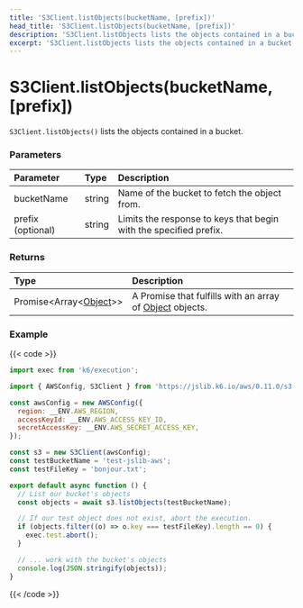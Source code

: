 ```yaml
---
title: 'S3Client.listObjects(bucketName, [prefix])'
head_title: 'S3Client.listObjects(bucketName, [prefix])'
description: 'S3Client.listObjects lists the objects contained in a bucket'
excerpt: 'S3Client.listObjects lists the objects contained in a bucket'
---
```


# S3Client.listObjects(bucketName, [prefix])

`S3Client.listObjects()` lists the objects contained in a bucket.

### Parameters

| Parameter         | Type   | Description                                                       |
| :---------------- | :----- | :---------------------------------------------------------------- |
| bucketName        | string | Name of the bucket to fetch the object from.                      |
| prefix (optional) | string | Limits the response to keys that begin with the specified prefix. |

### Returns

| Type                                                                | Description                                                                                           |
| :------------------------------------------------------------------ | :---------------------------------------------------------------------------------------------------- |
| Promise<Array<[Object](/javascript-api/jslib/aws/s3client/object)>> | A Promise that fulfills with an array of [Object](/javascript-api/jslib/aws/s3client/object) objects. |

### Example

{{< code >}}

```javascript
import exec from 'k6/execution';

import { AWSConfig, S3Client } from 'https://jslib.k6.io/aws/0.11.0/s3.js';

const awsConfig = new AWSConfig({
  region: __ENV.AWS_REGION,
  accessKeyId: __ENV.AWS_ACCESS_KEY_ID,
  secretAccessKey: __ENV.AWS_SECRET_ACCESS_KEY,
});

const s3 = new S3Client(awsConfig);
const testBucketName = 'test-jslib-aws';
const testFileKey = 'bonjour.txt';

export default async function () {
  // List our bucket's objects
  const objects = await s3.listObjects(testBucketName);

  // If our test object does not exist, abort the execution.
  if (objects.filter((o) => o.key === testFileKey).length == 0) {
    exec.test.abort();
  }

  // ... work with the bucket's objects
  console.log(JSON.stringify(objects));
}
```

{{< /code >}}